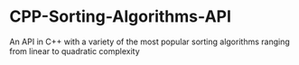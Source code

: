 # CPP-Sorting-Algorithms-API
An API in C++ with a variety of the most popular sorting algorithms ranging from linear to quadratic complexity

